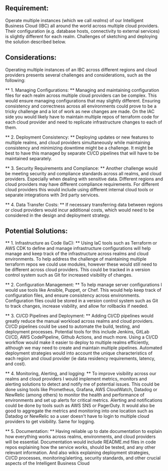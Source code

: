 ## Requirement:
Operate multiple instances (which we call _realms_) of our Intelligent Business Cloud (IBC) all around the world across multiple cloud providers. Their configuration (e.g. database hosts, connectivity to external services) is slightly different for each realm. Challenges of sketching and deploying the solution described below.


## Considerations: 
Operating multiple instances of an IBC across different regions and cloud providers presents several challenges and considerations, such as the following:

** 1. Managing Configurations: ** Managing and maintaining configuration files for each realm across multiple cloud providers can be complex. This would ensure managing configurations that may slightly different. Ensuring consistency and correctness across all environments could prove to be a tricky challenge and a lot of work as new changes are made. On the IAC side you would likely have to maintain multiple repos of terraform code for each cloud provider and need to replicate infrastructure changes to each of them. 

** 2. Deployment Consistency: ** Deploying updates or new features to multiple realms, and cloud providers simultaneously while maintaining consistency and minimizing downtime might be a challenge. It might be best to have this managed by separate CI/CD pipelines that will have to be maintained separately.

** 3. Security Requirements and Compliance: ** Another challenge would be meeting security and compliance standards across all realms, and cloud providers. Especially when dealing with sensitive data. Different regions and cloud providers may have different compliance requirements. For different cloud providers this would include using different internal cloud tools or separate integrations with 3rd party services.

** 4. Data Transfer Costs: ** If necessary transferring data between regions or cloud providers would incur additional costs, which would need to be considered in the design and deployment strategy.

## Potential Solutions:

** 1. Infrastructure as Code (IaC): ** Using IaC tools such as Terraform or AWS CDK to define and manage infrastructure configurations will help manage and keep track of the infrastructure across realms and cloud environments. To help address the challenge of maintaining multiple terraform repos we could use modules, however these would still need to be different across cloud providers. This could be tracked in a version control system such as Git for increased visibility of changes.

** 2. Configuration Management: ** To help manage server configurations I would use tools like Ansible, Puppet, or Chef. This would help keep track of configuration files, and ensure consistency across environments. Configuration files could be stored in a version control system such as Git to track changes, increase visbility, and allow for rollbacks if needed.

** 3. CI/CD Pipelines and Deployment: ** Adding CI/CD pipelines would greatly reduce the manual workload across realms and cloud providers. CI/CD pipelines could be used to automate the build, testing, and deployment processes. Potential tools for this include Jenkins, GitLab CI/CD, AWS CodePipeline, Github Actions, and much more. Using a CI/CD workflow would make it easier to deploy to multiple realms efficiently, although we may need to create and maintain multiple pipelines. Automated deployment strategies would into account the unique characteristics of each region and cloud provider (ie data residency requirements, latency, and cost).

** 4. Monitoring, Alerting, and logging: ** To improve visibility across our realms and cloud providers I would implement metrics, monitors and alerting solutions to detect and notify me of potential issues. This could be done using tools like Prometheus, Grafana, AWS CloudWatch, Datadog or NewRelic (among others) to monitor the health and performance of environments and set up alerts for critical metrics. Alerting and notifications could be done by tools such as AWS SNS or PagerDuty. It would also be good to aggregate the metrics and monitoring into one location such as Datadog or NewRelic so a user doesn't have to login to multiple cloud providers to get visibility. Same for logging.

** 5. Documentation: ** Having reliable up to date documentation to explain how everything works across realms, environments, and cloud providers will be essential. Documentation would include README.md files in code repos explaining how the service works, should be tested, and any other relevant information. And also wikis explaining deployment strategies, CI/CD processes, monitoring/alerting, security standards, and other crucial aspects of the Intelligent Business Cloud
